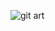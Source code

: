 ![git art](https://user-images.githubusercontent.com/76438784/166149303-724d72b4-7e74-400b-98ee-1a579b67a349.jpg)
